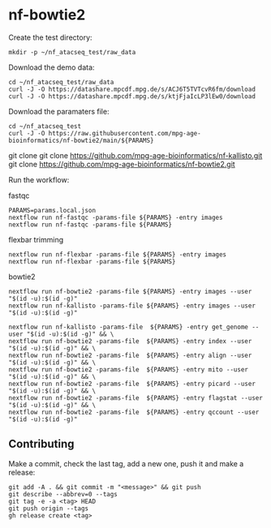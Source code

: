 # nf-bowtie2

Create the test directory:
```
mkdir -p ~/nf_atacseq_test/raw_data
```

Download the demo data:
```
cd ~/nf_atacseq_test/raw_data
curl -J -O https://datashare.mpcdf.mpg.de/s/ACJ6T5TVTcvR6fm/download
curl -J -O https://datashare.mpcdf.mpg.de/s/ktjFjaIcLP3lEw0/download

```

Download the paramaters file:
```
cd ~/nf_atacseq_test
curl -J -O https://raw.githubusercontent.com/mpg-age-bioinformatics/nf-bowtie2/main/${PARAMS}
```

git clone git clone https://github.com/mpg-age-bioinformatics/nf-kallisto.git
git clone https://github.com/mpg-age-bioinformatics/nf-bowtie2.git


Run the workflow:


fastqc
```
PARAMS=params.local.json
nextflow run nf-fastqc -params-file ${PARAMS} -entry images 
nextflow run nf-fastqc -params-file ${PARAMS}
```

flexbar trimming
```
nextflow run nf-flexbar -params-file ${PARAMS} -entry images 
nextflow run nf-flexbar -params-file ${PARAMS}
```

bowtie2
```
nextflow run nf-bowtie2 -params-file ${PARAMS} -entry images --user "$(id -u):$(id -g)"
nextflow run nf-kallisto -params-file ${PARAMS} -entry images --user "$(id -u):$(id -g)"

nextflow run nf-kallisto -params-file  ${PARAMS} -entry get_genome --user "$(id -u):$(id -g)" && \
nextflow run nf-bowtie2 -params-file  ${PARAMS} -entry index --user "$(id -u):$(id -g)" && \
nextflow run nf-bowtie2 -params-file  ${PARAMS} -entry align --user "$(id -u):$(id -g)" && \
nextflow run nf-bowtie2 -params-file  ${PARAMS} -entry mito --user "$(id -u):$(id -g)" && \
nextflow run nf-bowtie2 -params-file  ${PARAMS} -entry picard --user "$(id -u):$(id -g)" && \
nextflow run nf-bowtie2 -params-file  ${PARAMS} -entry flagstat --user "$(id -u):$(id -g)" && \
nextflow run nf-bowtie2 -params-file  ${PARAMS} -entry qccount --user "$(id -u):$(id -g)" 

```

## Contributing

Make a commit, check the last tag, add a new one, push it and make a release:
```
git add -A . && git commit -m "<message>" && git push
git describe --abbrev=0 --tags
git tag -e -a <tag> HEAD
git push origin --tags
gh release create <tag> 
```
